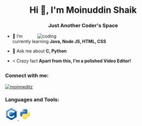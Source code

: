 <h1 align="center">Hi 👋, I'm Moinuddin Shaik</h1>
<h3 align="center">Just Another Coder's Space</h3>

<img align="right" alt="coding" width="400" src="https://raw.githubusercontent.com/TheDudeThatCode/TheDudeThatCode/master/Assets/Developer.gif">



- 🌱 I’m currently learning **Java, Node JS, HTML, CSS**

- 💬 Ask me about **C, Python**

- ⚡ Crazy fact **Apart from this, I'm a polished Video Editor!**

<h3 align="left">Connect with me:</h3>
<p align="left">
<a href="https://instagram.com/moinneditz" target="blank"><img align="center" src="https://raw.githubusercontent.com/rahuldkjain/github-profile-readme-generator/master/src/images/icons/Social/instagram.svg" alt="moinneditz" height="30" width="40" /></a>
</p>

<h3 align="left">Languages and Tools:</h3>
<p align="left"> <a href="https://www.cprogramming.com/" target="_blank" rel="noreferrer"> <img src="https://raw.githubusercontent.com/devicons/devicon/master/icons/c/c-original.svg" alt="c" width="40" height="40"/> </a> <a href="https://www.python.org" target="_blank" rel="noreferrer"> <img src="https://raw.githubusercontent.com/devicons/devicon/master/icons/python/python-original.svg" alt="python" width="40" height="40"/> </a> </p>
